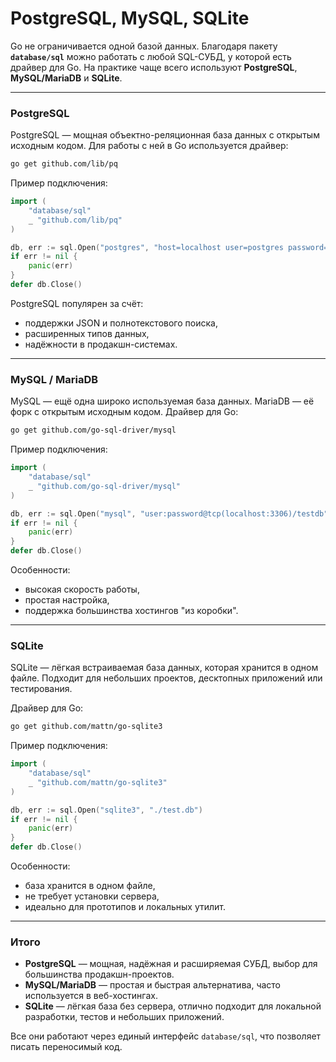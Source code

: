 # PostgreSQL, MySQL, SQLite

Go не ограничивается одной базой данных. Благодаря пакету **`database/sql`** можно работать с любой SQL-СУБД, у которой есть драйвер для Go.
На практике чаще всего используют **PostgreSQL**, **MySQL/MariaDB** и **SQLite**.

---

### PostgreSQL

PostgreSQL — мощная объектно-реляционная база данных с открытым исходным кодом.
Для работы с ней в Go используется драйвер:

```bash
go get github.com/lib/pq
```

Пример подключения:

```go
import (
    "database/sql"
    _ "github.com/lib/pq"
)

db, err := sql.Open("postgres", "host=localhost user=postgres password=1234 dbname=test sslmode=disable")
if err != nil {
    panic(err)
}
defer db.Close()
```

PostgreSQL популярен за счёт:

* поддержки JSON и полнотекстового поиска,
* расширенных типов данных,
* надёжности в продакшн-системах.

---

### MySQL / MariaDB

MySQL — ещё одна широко используемая база данных. MariaDB — её форк с открытым исходным кодом.
Драйвер для Go:

```bash
go get github.com/go-sql-driver/mysql
```

Пример подключения:

```go
import (
    "database/sql"
    _ "github.com/go-sql-driver/mysql"
)

db, err := sql.Open("mysql", "user:password@tcp(localhost:3306)/testdb")
if err != nil {
    panic(err)
}
defer db.Close()
```

Особенности:

* высокая скорость работы,
* простая настройка,
* поддержка большинства хостингов "из коробки".

---

### SQLite

SQLite — лёгкая встраиваемая база данных, которая хранится в одном файле.
Подходит для небольших проектов, десктопных приложений или тестирования.

Драйвер для Go:

```bash
go get github.com/mattn/go-sqlite3
```

Пример подключения:

```go
import (
    "database/sql"
    _ "github.com/mattn/go-sqlite3"
)

db, err := sql.Open("sqlite3", "./test.db")
if err != nil {
    panic(err)
}
defer db.Close()
```

Особенности:

* база хранится в одном файле,
* не требует установки сервера,
* идеально для прототипов и локальных утилит.

---

### Итого

* **PostgreSQL** — мощная, надёжная и расширяемая СУБД, выбор для большинства продакшн-проектов.
* **MySQL/MariaDB** — простая и быстрая альтернатива, часто используется в веб-хостингах.
* **SQLite** — лёгкая база без сервера, отлично подходит для локальной разработки, тестов и небольших приложений.

Все они работают через единый интерфейс `database/sql`, что позволяет писать переносимый код.